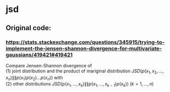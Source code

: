 # jsd

## Original code: <br>
### https://stats.stackexchange.com/questions/345915/trying-to-implement-the-jensen-shannon-divergence-for-multivariate-gaussians/419421#419421 <br>

Compare Jensen-Shannon divergence of <br>
(1) joint distribution and the product of mariginal distribution $JSD(p(x _1, x _2, ..., x _n) \| \| p(x _1)p(x _2)\dots p(x _n))$ with <br>
(2) other distributions $JSD(p(x _1, \dots, x _k) \| \| p(x _1, \dots, x _{k-1})p(x _k))$ ($k=1,\dots, n$) <br>